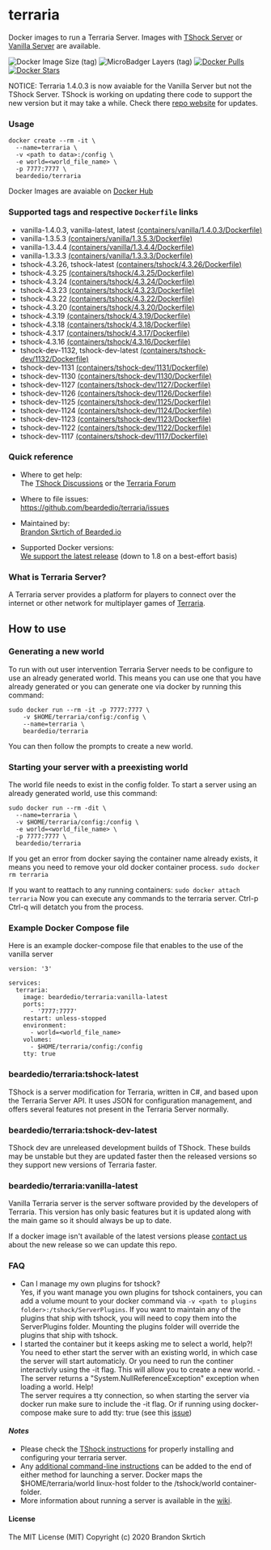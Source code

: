 # terraria

Docker images to run a Terraria Server. Images with [TShock Server](https://github.com/Pryaxis/TShock) or [Vanilla Server](https://terraria.gamepedia.com/Server) are available.


![Docker Image Size (tag)](https://img.shields.io/docker/image-size/beardedio/terraria/latest) ![MicroBadger Layers (tag)](https://img.shields.io/microbadger/layers/beardedio/terraria/latest) [![Docker Pulls](https://img.shields.io/docker/pulls/beardedio/terraria.svg)]() [![Docker Stars](https://img.shields.io/docker/stars/beardedio/terraria.svg)]()

NOTICE: Terraria 1.4.0.3 is now avaiable for the Vanilla Server but not the TShock Server. TShock is working on updating there code to support
the new version but it may take a while. Check there [repo website](https://github.com/Pryaxis/TShock#readme) for updates.

### Usage
```
docker create --rm -it \
  --name=terraria \
  -v <path to data>:/config \
  -e world=<world_file_name> \
  -p 7777:7777 \
  beardedio/terraria
```

Docker Images are avaiable on [Docker Hub](https://hub.docker.com/repository/docker/beardedio/terraria)

### Supported tags and respective `Dockerfile` links
* vanilla-1.4.0.3, vanilla-latest, latest [(containers/vanilla/1.4.0.3/Dockerfile)](https://github.com/beardedio/terraria/blob/master/containers/vanilla/1.4.0.3/Dockerfile)
* vanilla-1.3.5.3 [(containers/vanilla/1.3.5.3/Dockerfile)](https://github.com/beardedio/terraria/blob/master/containers/vanilla/1.3.5.3/Dockerfile)
* vanilla-1.3.4.4 [(containers/vanilla/1.3.4.4/Dockerfile)](https://github.com/beardedio/terraria/blob/master/containers/vanilla/1.3.4.4/Dockerfile)
* vanilla-1.3.3.3 [(containers/vanilla/1.3.3.3/Dockerfile)](https://github.com/beardedio/terraria/blob/master/containers/vanilla/1.3.3.3/Dockerfile)
* tshock-4.3.26, tshock-latest [(containers/tshock/4.3.26/Dockerfile)](https://github.com/beardedio/terraria/blob/master/containers/tshock/4.3.26/Dockerfile)
* tshock-4.3.25 [(containers/tshock/4.3.25/Dockerfile)](https://github.com/beardedio/terraria/blob/master/containers/tshock/4.3.25/Dockerfile)
* tshock-4.3.24 [(containers/tshock/4.3.24/Dockerfile)](https://github.com/beardedio/terraria/blob/master/containers/tshock/4.3.24/Dockerfile)
* tshock-4.3.23 [(containers/tshock/4.3.23/Dockerfile)](https://github.com/beardedio/terraria/blob/master/containers/tshock/4.3.23/Dockerfile)
* tshock-4.3.22 [(containers/tshock/4.3.22/Dockerfile)](https://github.com/beardedio/terraria/blob/master/containers/tshock/4.3.22/Dockerfile)
* tshock-4.3.20 [(containers/tshock/4.3.20/Dockerfile)](https://github.com/beardedio/terraria/blob/master/containers/tshock/4.3.20/Dockerfile)
* tshock-4.3.19 [(containers/tshock/4.3.19/Dockerfile)](https://github.com/beardedio/terraria/blob/master/containers/tshock/4.3.19/Dockerfile)
* tshock-4.3.18 [(containers/tshock/4.3.18/Dockerfile)](https://github.com/beardedio/terraria/blob/master/containers/tshock/4.3.18/Dockerfile)
* tshock-4.3.17 [(containers/tshock/4.3.17/Dockerfile)](https://github.com/beardedio/terraria/blob/master/containers/tshock/4.3.17/Dockerfile)
* tshock-4.3.16 [(containers/tshock/4.3.16/Dockerfile)](https://github.com/beardedio/terraria/blob/master/containers/tshock/4.3.16/Dockerfile)
* tshock-dev-1132, tshock-dev-latest [(containers/tshock-dev/1132/Dockerfile)](https://github.com/beardedio/terraria/blob/master/containers/tshock-dev/1132/Dockerfile)
* tshock-dev-1131 [(containers/tshock-dev/1131/Dockerfile)](https://github.com/beardedio/terraria/blob/master/containers/tshock-dev/1131/Dockerfile)
* tshock-dev-1130 [(containers/tshock-dev/1130/Dockerfile)](https://github.com/beardedio/terraria/blob/master/containers/tshock-dev/1130/Dockerfile)
* tshock-dev-1127 [(containers/tshock-dev/1127/Dockerfile)](https://github.com/beardedio/terraria/blob/master/containers/tshock-dev/1127/Dockerfile)
* tshock-dev-1126 [(containers/tshock-dev/1126/Dockerfile)](https://github.com/beardedio/terraria/blob/master/containers/tshock-dev/1126/Dockerfile)
* tshock-dev-1125 [(containers/tshock-dev/1125/Dockerfile)](https://github.com/beardedio/terraria/blob/master/containers/tshock-dev/1125/Dockerfile)
* tshock-dev-1124 [(containers/tshock-dev/1124/Dockerfile)](https://github.com/beardedio/terraria/blob/master/containers/tshock-dev/1124/Dockerfile)
* tshock-dev-1123 [(containers/tshock-dev/1123/Dockerfile)](https://github.com/beardedio/terraria/blob/master/containers/tshock-dev/1123/Dockerfile)
* tshock-dev-1122 [(containers/tshock-dev/1122/Dockerfile)](https://github.com/beardedio/terraria/blob/master/containers/tshock-dev/1122/Dockerfile)
* tshock-dev-1117 [(containers/tshock-dev/1117/Dockerfile)](https://github.com/beardedio/terraria/blob/master/containers/tshock-dev/1117/Dockerfile)

### Quick reference
- Where to get help:\
The [TShock Discussions](https://github.com/Pryaxis/TShock/discussions) or the [Terraria Forum](https://forums.terraria.org/index.php?forums/)

- Where to file issues:\
https://github.com/beardedio/terraria/issues

- Maintained by:\
[Brandon Skrtich of Bearded.io](https://www.bearded.io/#footer)

- Supported Docker versions:\
[We support the latest release](https://github.com/docker/docker-ce/releases/latest) (down to 1.8 on a best-effort basis)

### What is Terraria Server?
A Terraria server provides a platform for players to connect over the internet or other network for multiplayer games of [Terraria](https://terraria.org/).

## How to use

### Generating a new world
To run with out user intervention Terraria Server needs to be configure to use an already generated world. This means you can use one that you have already generated or you can generate one via docker by running this command:
```
sudo docker run --rm -it -p 7777:7777 \
    -v $HOME/terraria/config:/config \
    --name=terraria \
    beardedio/terraria
```
You can then follow the prompts to create a new world.

### Starting your server with a preexisting world
The world file needs to exist in the config folder.
To start a server using an already generated world, use this command:
```
sudo docker run --rm -dit \
  --name=terraria \
  -v $HOME/terraria/config:/config \
  -e world=<world_file_name> \
  -p 7777:7777 \
  beardedio/terraria
```

If you get an error from docker saying the container name already exists, it means you need to remove your old docker container process.
`sudo docker rm terraria`

If you want to reattach to any running containers:
`sudo docker attach terraria`
Now you can execute any commands to the terraria server. Ctrl-p Ctrl-q will detatch you from the process.

### Example Docker Compose file
Here is an example docker-compose file that enables to the use of the vanilla server
```
version: '3'

services:
  terraria:
    image: beardedio/terraria:vanilla-latest
    ports:
      - '7777:7777'
    restart: unless-stopped
    environment:
      - world=<world_file_name>
    volumes:
      - $HOME/terraria/config:/config
    tty: true
```

### beardedio/terraria:tshock-latest
TShock is a server modification for Terraria, written in C#, and based upon the Terraria Server API. It uses JSON for configuration management, and offers several features not present in the Terraria Server normally.

### beardedio/terraria:tshock-dev-latest
TShock dev are unreleased development builds of TShock. These builds may be unstable but they are updated faster then the released versions so they support new versions of Terraria faster.

### beardedio/terraria:vanilla-latest
Vanilla Terraria server is the server software provided by the developers of Terraria. This version has only basic features but it is updated along with the main game so it should always be up to date.

If a docker image isn't available of the latest versions please [contact us](https://www.bearded.io/#footer) about the new release so we can update this repo.

### FAQ
- Can I manage my own plugins for tshock?\
Yes, if you want manage you own plugins for tshock containers, you can add a volume mount to your docker command via `-v <path to plugins folder>:/tshock/ServerPlugins`. If you want to maintain any of the plugins that ship with tshock, you will need to copy them into the ServerPlugins folder. Mounting the plugins folder will override the plugins that ship with tshock.
- I started the container but it keeps asking me to select a world, help?!\
You need to ether start the server with an existing world, in which case the server will start automaticly. Or you need to run the continer interactivly using the -it flag. This will allow you to create a new world.
-The server returns a "System.NullReferenceException" exception when loading a world. Help!\
The server requires a tty connection, so when starting the server via docker run make sure to include the -it flag. Or if running using docker-compose make sure to add tty: true (see this [issue](https://github.com/beardedio/terraria/issues/7))

#### *Notes*
* Please check the [TShock instructions](https://tshock.readme.io/docs/getting-started) for properly installing and configuring your terraria server.
* Any [additional command-line instructions](https://tshock.readme.io/docs/command-line-parameters) can be added to the end of either method for launching a server.  Docker maps the $HOME/terraria/world linux-host folder to the /tshock/world container-folder.
* More information about running a server is available in the [wiki](https://terraria.gamepedia.com/Server).

#### License

The MIT License (MIT)
Copyright (c) 2020 Brandon Skrtich
